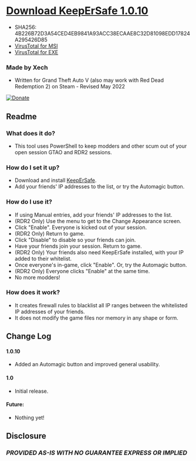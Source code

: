 
# [Download KeepErSafe 1.0.10](https://github.com/Xechorizo/KeepErSafe/releases/download/GTAV/KeepErSafe.msi)
- SHA256: 4B226B72D3A54CED4EB9841A93ACC38ECAAE8C32D81098EDD17824A295426D85
- [VirusTotal for MSI](https://www.virustotal.com/gui/file/4b226b72d3a54ced4eb9841a93acc38ecaae8c32d81098edd17824a295426d85?nocache=1)
- [VirusTotal for EXE](https://www.virustotal.com/gui/file/444e8cf51630cdd0d45a07c2187355ca04adf87da2ff2907fec643d2e2e9df3e?nocache=1)

### Made by Xech
- Written for Grand Theft Auto V (also may work with Red Dead Redemption 2) on Steam - Revised May 2022

[![Donate](https://img.shields.io/badge/Donate-PayPal-green.svg)](https://www.paypal.com/cgi-bin/webscr?cmd=_donations&business=Q6EZY28VVDGCL&currency_code=USD&source=url)


## Readme
### What does it do?
- This tool uses PowerShell to keep modders and other scum out of your open session GTAO and RDR2 sessions.

### How do I set it up?
- Download and install [KeepErSafe](https://github.com/Xechorizo/KeepErSafe/blob/master/KeepErSafe.msi).
- Add your friends' IP addresses to the list, or try the Automagic button.

### How do I use it?
- If using Manual entries, add your friends' IP addresses to the list.
- (RDR2 Only) Use the menu to get to the Change Appearance screen.
- Click "Enable". Everyone is kicked out of your session.
- (RDR2 Only) Return to game.
- Click "Disable" to disable so your friends can join.
- Have your friends join your session. Return to game.
- (RDR2 Only) Your friends also need KeepErSafe installed, with your IP added to their whitelist.
- Once everyone's in-game, click "Enable". Or, try the Automagic button.
- (RDR2 Only) Everyone clicks "Enable" at the same time.
- No more modders!

### How does it work?
- It creates firewall rules to blacklist all IP ranges between the whitelisted IP addresses of your friends.
- It does not modify the game files nor memory in any shape or form.

## Change Log

#### 1.0.10
- Added an Automagic button and improved general usability.

#### 1.0
- Initial release.

#### Future:
- Nothing yet!

## Disclosure
### *PROVIDED AS-IS WITH NO GUARANTEE EXPRESS OR IMPLIED*
